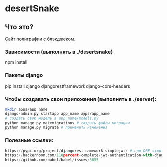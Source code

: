 # desertSnake

## Что это?
Сайт полиграфии с блэкджеком.

### Зависимости (выполнять в ./desertsnake)
npm install

### Пакеты django
pip install django djangorestframework django-cors-headers

### Чтобы создавать свои приложения (выполнять в ./server):
```bash
mkdir apps/app_name
django-admin.py startapp app_name apps/app_name
# создать свою модель в app_name/models.py
python manage.py makemigrations # создать файлы миграции
python manage.py migrate # применить изменения
```

### Полезные ссылки:
```python
https://pypi.org/project/djangorestframework-simplejwt/ # про DRF simple JWT
https://hackernoon.com/110percent-complete-jwt-authentication-with-django-and-react-2020-iejq34ta # про авторизацию 
https://github.com/babel/babel/issues/8655
```